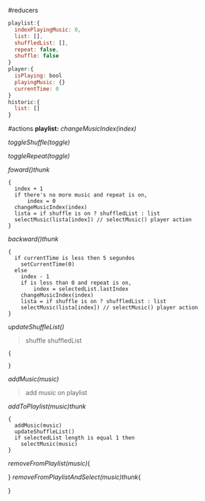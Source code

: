 #reducers
```javascript
playlist:{
  indexPlayingMusic: 0,
  list: [],
  shuffledList: [],
  repeat: false,
  shuffle: false
}
player:{
  isPlaying: bool
  playingMusic: {}
  currentTime: 0
}
historic:{
  list: []
}
```
#actions
**playlist:**
*changeMusicIndex(index)*

*toggleShuffle(toggle)*

*toggleRepeat(toggle)*

*foward()thunk*
```
{
  index + 1
  if there's no more music and repeat is on,
      index = 0
  changeMusicIndex(index)
  lista = if shuffle is on ? shuffledList : list
  selectMusic(lista[index]) // selectMusic() player action
}
```
*backward()thunk*
```
{
  if currentTime is less then 5 segundos
    setCurrentTime(0)
  else
    index - 1
    if is less than 0 and repeat is on,
        index = selectedList.lastIndex
    changeMusicIndex(index)
    lista = if shuffle is on ? shuffledList : list
    selectMusic(lista[index]) // selectMusic() player action
}
```
*updateShuffleList()*
> shuffle shuffledList
```
{

}
```


*addMusic(music)*
> add music on playlist

*addToPlaylist(music)thunk*
```
{
  addMusic(music)
  updateShuffleList()
  if selectedList length is equal 1 then
    selectMusic(music)
}
```

*removeFromPlaylist(music)*{

}
*removeFromPlaylistAndSelect(music)thunk*{

}
